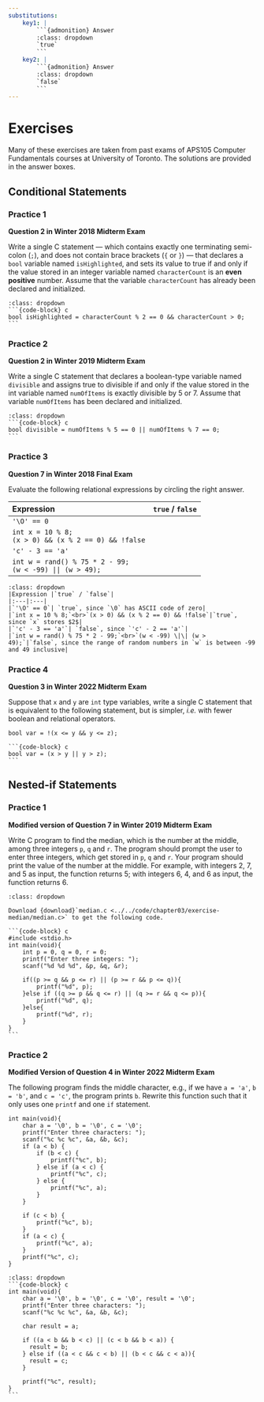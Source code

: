 ```yaml
---
substitutions:
    key1: |
        ```{admonition} Answer
        :class: dropdown
        `true`
        ```
    key2: |
        ```{admonition} Answer
        :class: dropdown
        `false`
        ```
---
```


# Exercises

Many of these exercises are taken from past exams of APS105 Computer Fundamentals courses at University of Toronto. The solutions are provided in the answer boxes.

## Conditional Statements

### Practice 1

**Question 2 in Winter 2018 Midterm Exam**

Write a single C statement — which contains exactly one terminating semi-colon (`;`), and does
not contain brace brackets (`{` or `}`) — that declares a `bool` variable named `isHighlighted`, and
sets its value to true if and only if the value stored in an integer variable named `characterCount`
is an **even positive** number. Assume that the variable `characterCount` has already been declared
and initialized.

````{admonition} Answer
:class: dropdown
```{code-block} c
bool isHighlighted = characterCount % 2 == 0 && characterCount > 0;
```
````

### Practice 2

**Question 2 in Winter 2019 Midterm Exam**

Write a single C statement that declares a boolean-type variable named `divisible` and assigns
true to divisible if and only if the value stored in the int variable named `numOfItems` is exactly
divisible by $5$ or $7$. Assume that variable `numOfItems` has been declared and initialized.

````{admonition} Answer
:class: dropdown
```{code-block} c
bool divisible = numOfItems % 5 == 0 || numOfItems % 7 == 0;
```
````

### Practice 3 

**Question 7 in Winter 2018 Final Exam**

Evaluate the following relational expressions by circling the right answer.

|Expression |`true` / `false`|
|:---|:---|
|`'\O' == 0`| |
|`int x = 10 % 8;`<br>`(x > 0) && (x % 2 == 0) && !false`||
|`'c' - 3 == 'a'`| |
|`int w = rand() % 75 * 2 - 99;`<br>`(w < -99) \|\| (w > 49);`<br>| |


```{admonition} Answer
:class: dropdown
|Expression |`true` / `false`|
|:---|:---|
|`'\O' == 0`| `true`, since `\0` has ASCII code of zero|
|`int x = 10 % 8;`<br>`(x > 0) && (x % 2 == 0) && !false`|`true`, since `x` stores $2$|
|`'c' - 3 == 'a'`| `false`, since `'c' - 2 == 'a'`|
|`int w = rand() % 75 * 2 - 99;`<br>`(w < -99) \|\| (w > 49);`|`false`, since the range of random numbers in `w` is between -99 and 49 inclusive|
```

### Practice 4

**Question 3 in Winter 2022 Midterm Exam**

Suppose that `x` and `y` are `int` type variables, write a single C statement that is equivalent to the following statement, but is simpler, *i.e.* with fewer boolean and relational operators.

```{code-block} c
bool var = !(x <= y && y <= z);
```
    
````{admonition} Answer
```{code-block} c
bool var = (x > y || y > z);
```
````

## Nested-if Statements

### Practice 1

**Modified version of Question 7 in Winter 2019 Midterm Exam**

Write C program to find the median, which is the number at the middle, among three integers `p`, `q` and `r`. The program should prompt the user to enter three integers, which get stored in `p`, `q` and `r`. Your program should print the value of the number at the middle. For example, with integers $2$, $7$, and $5$ as input, the function returns 5; with integers $6$, $4$, and $6$ as input, the function returns $6$.

````{admonition} Answer
:class: dropdown

Download {download}`median.c <../../code/chapter03/exercise-median/median.c>` to get the following code.

```{code-block} c
#include <stdio.h>
int main(void){
    int p = 0, q = 0, r = 0;
    printf("Enter three integers: ");
    scanf("%d %d %d", &p, &q, &r);

    if((p >= q && p <= r) || (p >= r && p <= q)){
        printf("%d", p);
    }else if ((q >= p && q <= r) || (q >= r && q <= p)){
        printf("%d", q);
    }else{
        printf("%d", r);
    }
}
```
````

### Practice 2

**Modified Version of Question 4 in Winter 2022 Midterm Exam**

The following program finds the middle character, e.g., if we have `a = 'a'`, `b = 'b'`, and `c = 'c'`, the program prints `b`. Rewrite this function such that it only uses one `printf` and one `if` statement.

```{code-block} c
int main(void){
    char a = '\0', b = '\0', c = '\0';
    printf("Enter three characters: ");
    scanf("%c %c %c", &a, &b, &c);
    if (a < b) {
        if (b < c) {
            printf("%c", b);
        } else if (a < c) {
            printf("%c", c);
        } else {
            printf("%c", a);
        }
    }
    
    if (c < b) {
        printf("%c", b);
    }
    if (a < c) {
        printf("%c", a);
    }
    printf("%c", c);
}
```

````{admonition} Answer
:class: dropdown
```{code-block} c
int main(void){
    char a = '\0', b = '\0', c = '\0', result = '\0';
    printf("Enter three characters: ");
    scanf("%c %c %c", &a, &b, &c);
    
    char result = a;
    
    if ((a < b && b < c) || (c < b && b < a)) {
      result = b;
    } else if ((a < c && c < b) || (b < c && c < a)){
      result = c;
    }
    
    printf("%c", result);
}
```
````
